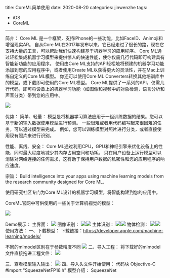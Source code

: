 title: CoreML简单使用
date: 2020-08-20
categories: jinwenzhe
tags:
- iOS
- CoreML


---
简介：
        Core ML 是一个框架，支持iPhone的一些功能，比如FaceID、Animoji和增强现实AR。
        自从Core ML在2017年发布以来，它已经走过了很长的路，现在它支持大量的工具，可以帮助我们快速构建基于机器学习的应用程序。
        Core ML通过轻松集成机器学习模型来提供惊人的快速性能，使你仅需几行代码即可构建具有智能新功能的应用程序。
        使用由Core ML支持的API轻松地将预建的机器学习功能添加到您的应用程序中，或者使用Create ML以获得更大的灵活性，并在Mac上训练自定义的Core ML模型。
        你还可以使用Core ML Converters转换其他培训库中的模型，或下载即可使用的Core ML模型。
        Core ML提供了一系列的API，仅需几行代码，即可将设备上的机器学习功能（如图像和视频中的对象检测，语言分析和声音分类）带到您的应用中。

​![](https://p0.meituan.net/spacex/ceadf7f29a7865d11a79e999447d08ad.png)

优势：
简单、轻量：
模型是将机器学习算法应用于一组训练数据的结果。您可以基于新的输入数据使用模型进行预测。
一些很难或者用代码编写起来很困难的任务，可以通过模型来完成。
例如，您可以训练模型对照片进行分类，或者直接使用现有照片来进行识别。

性能、离线、安全：
Core ML通过利用CPU，GPU和神经引擎来优化设备上的性能，同时最大程度地减少其内存占用空间和功耗。
只在用户设备上运行模型可以消除对网络连接的任何需求，这有助于保持用户数据的私密性和您的应用程序的响应速度。


宗旨：
Build intelligence into your apps using machine learning models from the research community designed for Core ML.

使用研究社区专门为Core ML设计的机器学习模型，将智能构建到您的应用中。

CoreML官网中可供使用的一些关于计算机视觉的模型：

​![](https://p0.meituan.net/spacex/3ddf02503149cfe5c10ef3b91d6f10db.png)

Demo展示：
主界面：
​![](https://p0.meituan.net/spacex/12ef25396ce3fd3687801b2cf0582d77.png)
图像识别：
​![](https://p0.meituan.net/spacex/c7a5809a62a5df0506c3a169ba7713ff.png)
​![](https://p0.meituan.net/spacex/5d4462d3316f734ea0677686d501d633.png)
主体识别：
​![](https://p0.meituan.net/spacex/620c41f68a181febbd710e1633fc7439.png)
​![](https://p0.meituan.net/spacex/4377a0f840316051156a449d1285dce5.png)
物体检测：
​![](https://p0.meituan.net/spacex/f0a2f9ac27c39a27ac2e3af30ae59244.png)
​![](https://p0.meituan.net/spacex/4b286f1bc4b72ed247e280fa744b1bf1.png)
使用方法：
一、下载模型：
下载链接：https://developer.apple.com/machine-learning/models/

不同的mlmodel区别在于参数精度不同
![](https://p0.meituan.net/spacex/4d9c5017d03297ea071508d25195ead2.png)
二、导入工程：
将下载好的mlmodel文件直接拖进工程文件：
![](https://p0.meituan.net/spacex/cf9d4fc0556922c6b2fa4795670b7490.png)

三、查看模型输入输出：
![](ttps://p0.meituan.net/spacex/acd4de65d6e0046ebb6558ed461d2be7.png)
四、导入头文件开始使用：
代码块
Objective-C
#import "SqueezeNetFP16.h"
模型介绍：
SqueezeNet